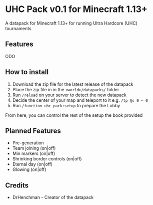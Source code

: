 # UHC Pack v0.1 for Minecraft 1.13+

A datapack for Minecraft 1.13+ for running Ultra Hardcore (UHC) tournaments

## Features

ODO

## How to install

1. Download the zip file for the latest release of the datapack
2. Place the zip file in in the `<world>/datapacks/` folder
3. Run `/reload` on your server to detect the new datapack
4. Decide the center of your map and teleport to it e.g. `/tp @s 0 ~ 0`
5. Run `/function uhc_pack:setup` to prepare the Lobby

From here, you can control the rest of the setup the book provided

## Planned Features

* Pre-generation
* Team joining (on|off)
* Min markers (on|off)
* Shrinking border controls (on|off)
* Eternal day (on|off)
* Glowing (on|off)

## Credits

* DrHenchman - Creator of the datapack
